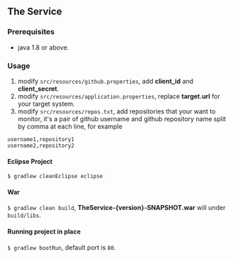 ## The Service

### Prerequisites
- java 1.8 or above.

### Usage

1. modify ``src/resources/github.properties``, add **client_id** and **client_secret**.
2. modify ``src/resources/application.properties``, replace **target.url** for your target system.
3. modify ``src/resources/repos.txt``, add repositories that your want to monitor, it's a pair of github username and github repository name split by comma at each line, for example 
```
username1,repository1
username2,repository2
```


#### Eclipse Project
``$ gradlew cleanEclipse eclipse``

#### War
``$ gradlew clean build``, **TheService-{version}-SNAPSHOT.war** will under ``build/libs``.

#### Running project in place
``$ gradlew bootRun``, default port is ``80``.